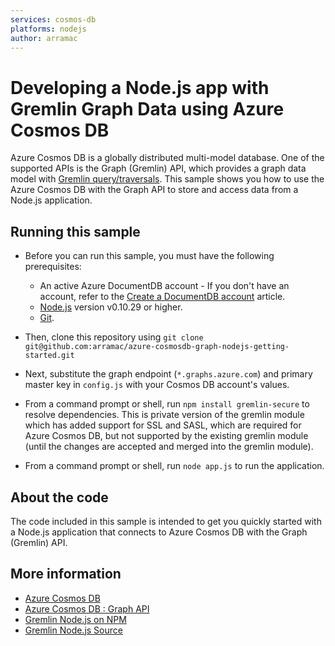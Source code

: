 ```yaml
---
services: cosmos-db
platforms: nodejs
author: arramac
---
```


# Developing a Node.js app with Gremlin Graph Data using Azure Cosmos DB
Azure Cosmos DB is a globally distributed multi-model database. One of the supported APIs is the Graph (Gremlin) API, which provides a graph data model with [Gremlin query/traversals](https://tinkerpop.apache.org/gremlin.html). This sample shows you how to use the Azure Cosmos DB with the Graph API to store and access data from a Node.js application.

## Running this sample

* Before you can run this sample, you must have the following prerequisites:

	* An active Azure DocumentDB account - If you don't have an account, refer to the [Create a DocumentDB account](https://azure.microsoft.com/en-us/documentation/articles/documentdb-create-account/) article.
	* [Node.js](https://nodejs.org/en/) version v0.10.29 or higher.
	* [Git](http://git-scm.com/).

* Then, clone this repository using `git clone git@github.com:arramac/azure-cosmosdb-graph-nodejs-getting-started.git`

* Next, substitute the graph endpoint (`*.graphs.azure.com`) and primary master key in `config.js` with your Cosmos DB account's values. 

* From a command prompt or shell, run `npm install gremlin-secure` to resolve dependencies. This is private version of the gremlin module which has added support for SSL and SASL, which are required for Azure Cosmos DB, but not supported by the existing gremlin module (until the changes are accepted and merged into the gremlin module).

* From a command prompt or shell, run `node app.js` to run the application.

## About the code
The code included in this sample is intended to get you quickly started with a Node.js application that connects to Azure Cosmos DB with the Graph (Gremlin) API.

## More information

- [Azure Cosmos DB](https://docs.microsoft.com/azure/cosmos-db/introduction)
- [Azure Cosmos DB : Graph API](https://docs.microsoft.com/azure/documentdb/graph-introduction)
- [Gremlin Node.js on NPM](https://www.npmjs.com/package/gremlin)
- [Gremlin Node.js Source](https://github.com/CosmosDB/gremlin-javascript)

